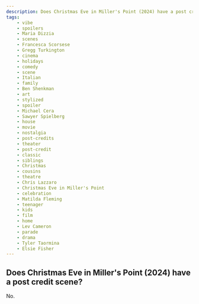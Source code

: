 ```yaml
---
description: Does Christmas Eve in Miller's Point (2024) have a post credit scene?
tags: 
    - vibe
    - spoilers
    - Maria Dizzia
    - scenes
    - Francesca Scorsese
    - Gregg Turkington
    - cinema
    - holidays
    - comedy
    - scene
    - Italian
    - family
    - Ben Shenkman
    - art
    - stylized
    - spoiler
    - Michael Cera
    - Sawyer Spielberg
    - house
    - movie
    - nostalgia
    - post-credits
    - theater
    - post-credit
    - classic
    - siblings
    - Christmas
    - cousins
    - theatre
    - Chris Lazzaro
    - Christmas Eve in Miller's Point
    - celebration
    - Matilda Fleming
    - teenager
    - kids
    - film
    - home
    - Lev Cameron
    - parade
    - drama
    - Tyler Taormina
    - Elsie Fisher
---
```


## Does Christmas Eve in Miller's Point (2024) have a post credit scene?

No.
